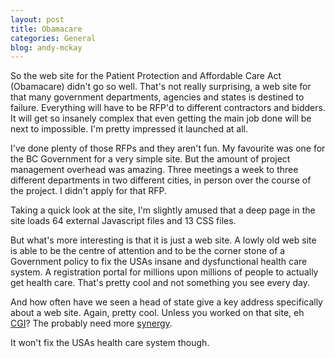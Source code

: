 ```yaml
---
layout: post
title: Obamacare
categories: General
blog: andy-mckay
---
```


So the web site for the Patient Protection and Affordable Care Act (Obamacare) didn't go so well. That's not really surprising, a web site for that many government departments, agencies and states is destined to failure. Everything will have to be RFP'd to different contractors and bidders. It will get so insanely complex that even getting the main job done will be next to impossible. I'm pretty impressed it launched at all.


I've done plenty of those RFPs and they aren't fun. My favourite was one for the BC Government for a very simple site. But the amount of project management overhead was amazing. Three meetings a week to three different departments in two different cities, in person over the course of the project. I didn't apply for that RFP.

Taking a quick look at the site, I'm slightly amused that a deep page in the site loads 64 external Javascript files and 13 CSS files.

But what's more interesting is that it is just a web site. A lowly old web site is able to be the centre of attention and to be the corner stone of a Government policy to fix the USAs insane and dysfunctional health care system. A registration portal for millions upon millions of people to actually get health care. That's pretty cool and not something you see every day.

And how often have we seen a head of state give a key address specifically about a web site. Again, pretty cool. Unless you worked on that site, eh <a href="http://www.cgi.com/en">CGI</a>? The probably need more <a href="https://www.google.ca/search?q=synergy+site:cgi.com">synergy</a>.

It won't fix the USAs health care system though.
